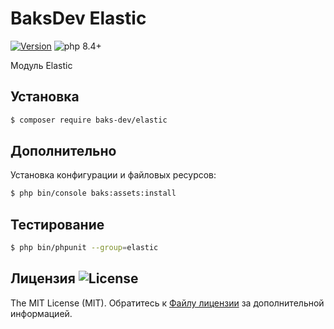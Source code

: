 # BaksDev Elastic

[![Version](https://img.shields.io/badge/version-7.2.1-blue)](https://github.com/baks-dev/elastic/releases)
![php 8.4+](https://img.shields.io/badge/php-min%208.4-red.svg)

Модуль Elastic

## Установка

``` bash
$ composer require baks-dev/elastic
```

## Дополнительно

Установка конфигурации и файловых ресурсов:

``` bash
$ php bin/console baks:assets:install
```

## Тестирование

``` bash
$ php bin/phpunit --group=elastic
```

## Лицензия ![License](https://img.shields.io/badge/MIT-green)

The MIT License (MIT). Обратитесь к [Файлу лицензии](LICENSE.md) за дополнительной информацией.

